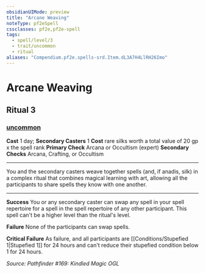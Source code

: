```yaml
---
obsidianUIMode: preview
title: "Arcane Weaving"
noteType: pf2eSpell
cssclasses: pf2e,pf2e-spell
tags:
  - spell/level/3
  - trait/uncommon
  - ritual
aliases: "Compendium.pf2e.spells-srd.Item.dL3A7H4LlRH26Imo" 
---
```

# Arcane Weaving   
## Ritual 3
### [uncommon](uncommon "Uncommon Rarity Trait")

**Cast** 1 day; **Secondary Casters** 1
**Cost** rare silks worth a total value of 20 gp x the spell rank
**Primary Check** Arcana or Occultism (expert)
**Secondary Checks** Arcana, Crafting, or Occultism
* * * 
You and the secondary casters weave together spells (and, if anadis, silk) in a complex ritual that combines magical learning with art, allowing all the participants to share spells they know with one another.

* * *

**Success** You or any secondary caster can swap any spell in your spell repertoire for a spell in the spell repertoire of any other participant. This spell can't be a higher level than the ritual's level.

**Failure** None of the participants can swap spells.

**Critical Failure** As failure, and all participants are [[Conditions/Stupefied 1|Stupefied 1]] for 24 hours and can't reduce their stupefied condition below 1 for 24 hours.

*Source: Pathfinder #169: Kindled Magic*
*OGL*